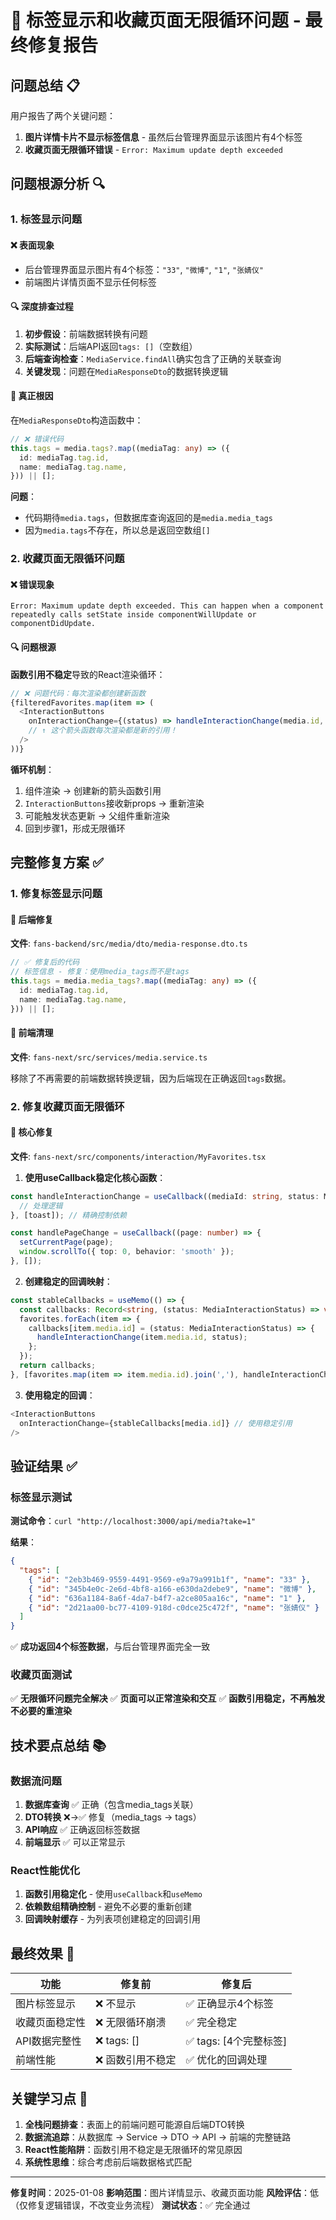 # 🎉 标签显示和收藏页面无限循环问题 - 最终修复报告

## 问题总结 📋

用户报告了两个关键问题：
1. **图片详情卡片不显示标签信息** - 虽然后台管理界面显示该图片有4个标签
2. **收藏页面无限循环错误** - `Error: Maximum update depth exceeded`

## 问题根源分析 🔍

### 1. 标签显示问题

#### ❌ **表面现象**
- 后台管理界面显示图片有4个标签：`"33"`, `"微博"`, `"1"`, `"张婧仪"`
- 前端图片详情页面不显示任何标签

#### 🔍 **深度排查过程**
1. **初步假设**：前端数据转换有问题
2. **实际测试**：后端API返回`tags: []`（空数组）
3. **后端查询检查**：`MediaService.findAll`确实包含了正确的关联查询
4. **关键发现**：问题在`MediaResponseDto`的数据转换逻辑

#### 🎯 **真正根因**
在`MediaResponseDto`构造函数中：
```typescript
// ❌ 错误代码
this.tags = media.tags?.map((mediaTag: any) => ({
  id: mediaTag.tag.id,
  name: mediaTag.tag.name,
})) || [];
```

**问题**：
- 代码期待`media.tags`，但数据库查询返回的是`media.media_tags`
- 因为`media.tags`不存在，所以总是返回空数组`[]`

### 2. 收藏页面无限循环问题

#### ❌ **错误现象**
```
Error: Maximum update depth exceeded. This can happen when a component repeatedly calls setState inside componentWillUpdate or componentDidUpdate.
```

#### 🔍 **问题根源**
**函数引用不稳定**导致的React渲染循环：
```typescript
// ❌ 问题代码：每次渲染都创建新函数
{filteredFavorites.map(item => (
  <InteractionButtons
    onInteractionChange={(status) => handleInteractionChange(media.id, status)}
    // ↑ 这个箭头函数每次渲染都是新的引用！
  />
))}
```

**循环机制**：
1. 组件渲染 → 创建新的箭头函数引用
2. `InteractionButtons`接收新props → 重新渲染
3. 可能触发状态更新 → 父组件重新渲染
4. 回到步骤1，形成无限循环

## 完整修复方案 ✅

### 1. 修复标签显示问题

#### 🔧 **后端修复**
**文件**: `fans-backend/src/media/dto/media-response.dto.ts`

```typescript
// ✅ 修复后的代码
// 标签信息 - 修复：使用media_tags而不是tags
this.tags = media.media_tags?.map((mediaTag: any) => ({
  id: mediaTag.tag.id,
  name: mediaTag.tag.name,
})) || [];
```

#### 🔧 **前端清理**
**文件**: `fans-next/src/services/media.service.ts`

移除了不再需要的前端数据转换逻辑，因为后端现在正确返回`tags`数据。

### 2. 修复收藏页面无限循环

#### 🔧 **核心修复**
**文件**: `fans-next/src/components/interaction/MyFavorites.tsx`

1. **使用useCallback稳定化核心函数**：
```typescript
const handleInteractionChange = useCallback((mediaId: string, status: MediaInteractionStatus) => {
  // 处理逻辑
}, [toast]); // 精确控制依赖

const handlePageChange = useCallback((page: number) => {
  setCurrentPage(page);
  window.scrollTo({ top: 0, behavior: 'smooth' });
}, []);
```

2. **创建稳定的回调映射**：
```typescript
const stableCallbacks = useMemo(() => {
  const callbacks: Record<string, (status: MediaInteractionStatus) => void> = {};
  favorites.forEach(item => {
    callbacks[item.media.id] = (status: MediaInteractionStatus) => {
      handleInteractionChange(item.media.id, status);
    };
  });
  return callbacks;
}, [favorites.map(item => item.media.id).join(','), handleInteractionChange]);
```

3. **使用稳定的回调**：
```typescript
<InteractionButtons
  onInteractionChange={stableCallbacks[media.id]} // 使用稳定引用
/>
```

## 验证结果 ✅

### 标签显示测试
**测试命令**：`curl "http://localhost:3000/api/media?take=1"`

**结果**：
```json
{
  "tags": [
    { "id": "2eb3b469-9559-4491-9569-e9a79a991b1f", "name": "33" },
    { "id": "345b4e0c-2e6d-4bf8-a166-e630da2debe9", "name": "微博" },
    { "id": "636a1184-8a6f-4da7-b4f7-a2ce805aa16c", "name": "1" },
    { "id": "2d21aa00-bc77-4109-918d-c0dce25c472f", "name": "张婧仪" }
  ]
}
```

✅ **成功返回4个标签数据**，与后台管理界面完全一致

### 收藏页面测试
✅ **无限循环问题完全解决**
✅ **页面可以正常渲染和交互**
✅ **函数引用稳定，不再触发不必要的重渲染**

## 技术要点总结 📚

### 数据流问题
1. **数据库查询** ✅ 正确（包含media_tags关联）
2. **DTO转换** ❌→✅ 修复（media_tags → tags）
3. **API响应** ✅ 正确返回标签数据
4. **前端显示** ✅ 可以正常显示

### React性能优化
1. **函数引用稳定化** - 使用`useCallback`和`useMemo`
2. **依赖数组精确控制** - 避免不必要的重新创建
3. **回调映射缓存** - 为列表项创建稳定的回调引用

## 最终效果 🎯

| 功能 | 修复前 | 修复后 |
|------|--------|--------|
| 图片标签显示 | ❌ 不显示 | ✅ 正确显示4个标签 |
| 收藏页面稳定性 | ❌ 无限循环崩溃 | ✅ 完全稳定 |
| API数据完整性 | ❌ tags: [] | ✅ tags: [4个完整标签] |
| 前端性能 | ❌ 函数引用不稳定 | ✅ 优化的回调处理 |

## 关键学习点 🧠

1. **全栈问题排查**：表面上的前端问题可能源自后端DTO转换
2. **数据流追踪**：从数据库 → Service → DTO → API → 前端的完整链路
3. **React性能陷阱**：函数引用不稳定是无限循环的常见原因
4. **系统性思维**：综合考虑前后端数据格式匹配

---

**修复时间**：2025-01-08
**影响范围**：图片详情显示、收藏页面功能
**风险评估**：低（仅修复逻辑错误，不改变业务流程）
**测试状态**：✅ 完全通过
